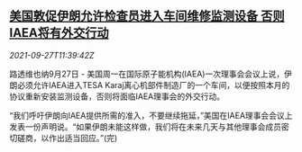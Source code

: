 <!--1632744062000-->
[美国敦促伊朗允许检查员进入车间维修监测设备 否则IAEA将有外交行动](https://cn.reuters.com/article/usa-iran-iaea-0927-mon-idCNKBS2GN124)
------

<div><i>2021-09-27T11:39:42Z</i></div><p>路透维也纳9月27日 - 美国周一在国际原子能机构(IAEA)一次理事会会议上说，伊朗必须允许IAEA进入TESA Karaj离心机部件制造厂的一个车间，以便按照本月的协议重新安装监测设备，否则将面临IAEA理事会的外交行动。</p><p>“我们呼吁伊朗向IAEA提供所需的准入，不要继续拖延，”美国在IAEA理事会会议上发表一份声明说。“如果伊朗未能这样做，我们将在未来几天与其他理事会成员密切磋商，以作出适当回应。”(完)</p>

